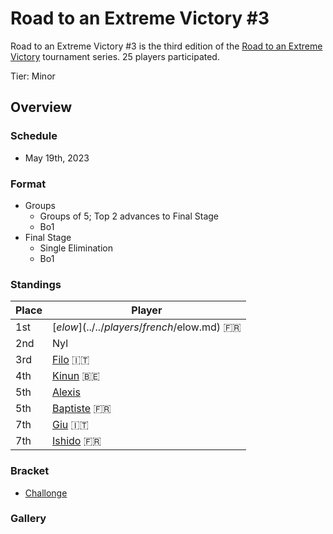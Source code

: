 # Road to an Extreme Victory #3

Road to an Extreme Victory #3 is the third edition of the [Road to an Extreme Victory](rtaxvmain.md) tournament series.
25 players participated.

Tier: Minor

## Overview

### Schedule
- May 19th, 2023

### Format
- Groups
  - Groups of 5; Top 2 advances to Final Stage
  - Bo1
- Final Stage
  - Single Elimination
  - Bo1

### Standings

|Place|Player|
|-|-|
|1st|[$elow](../../players/french/$elow.md) :fr:|
|2nd|Nyl|
|3rd|[Filo](../../players/italian/filo.md) :it:|
|4th|[Kinun](../../players/belgian/kinun.md) :belgium:|
|5th|[Alexis](../../players/french/alexis.md)|
|5th|[Baptiste](../../players/french/baptiste.md) :fr:|
|7th|[Giu](../../players/italian/giu.md) :it:|
|7th|[Ishido](../../players/french/ishido.md) :fr:|

### Bracket
- [Challonge](https://challonge.com/rtaxv3)

### Gallery
